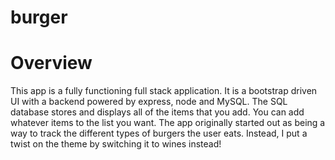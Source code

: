 # burger

# Overview

This app is a fully functioning full stack application.  It is a bootstrap driven UI with a backend powered by express, node and MySQL.  The SQL database stores and displays all of the items that you add.  You can add whatever items to the list you want.  The app originally started out as being a way to track the different types of burgers the user eats.  Instead, I put a twist on the theme by switching it to wines instead!